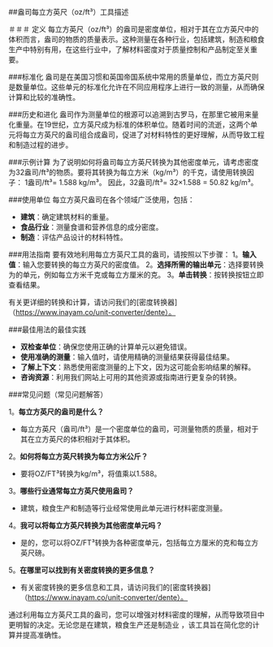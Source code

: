 ##盎司每立方英尺（oz/ft³）工具描述

＃＃＃ 定义
每立方英尺（oz/ft³）的盎司是密度单位，相对于其在立方英尺中的体积而言，盎司的物质的质量表示。这种测量在各种行业，包括建筑，制造和粮食生产中特别有用，在这些行业中，了解材料密度对于质量控制和产品制定至关重要。

###标准化
盎司是在美国习惯和英国帝国系统中常用的质量单位，而立方英尺则是数量单位。这些单元的标准化允许在不同应用程序上进行一致的测量，从而确保计算和比较的准确性。

###历史和进化
盎司作为测量单位的根源可以追溯到古罗马，在那里它被用来量化重量。在19世纪，立方英尺成为标准的体积单位。随着时间的流逝，这两个单元将每立方英尺的盎司组合成盎司，促进了对材料特性的更好理解，从而导致工程和制造过程的进步。

###示例计算
为了说明如何将盎司每立方英尺转换为其他密度单元，请考虑密度为32盎司/ft³的物质。要将其转换为每立方米（kg/m³）的千克，请使用转换因子：
1盎司/ft³= 1.588 kg/m³。
因此，32盎司/ft³= 32×1.588 = 50.82 kg/m³。

###使用单位
每立方英尺盎司在各个领域广泛使用，包括：
-  **建筑**：确定建筑材料的重量。
-  **食品行业**：测量食谱和营养信息的成分密度。
-  **制造**：评估产品设计的材料特性。

###用法指南
要有效地利用每立方英尺工具的盎司，请按照以下步骤：
1。**输入值**：输入您要转换的每立方英尺的密度值。
2。**选择所需的输出单元**：选择要转换为的单元，例如每立方米千克或每立方厘米的克。
3。**单击转换**：按转换按钮立即查看结果。

有关更详细的转换和计算，请访问我们的[密度转换器]（https://www.inayam.co/unit-converter/dente）。

###最佳用法的最佳实践
-  **双检查单位**：确保您使用正确的计算单元以避免错误。
-  **使用准确的测量**：输入值时，请使用精确的测量结果获得最佳结果。
-  **了解上下文**：熟悉使用密度测量的上下文，因为这可能会影响结果的解释。
-  **咨询资源**：利用我们网站上可用的其他资源或指南进行更复杂的转换。

###常见问题（常见问题解答）

1。**每立方英尺的盎司是什么？**
- 每立方英尺（盎司/ft³）是一个密度单位的盎司，可测量物质的质量，相对于其在立方英尺的体积相对于其体积。

2。**如何将每立方英尺转换为每立方米公斤？**
- 要将OZ/FT³转换为kg/m³，将值乘以1.588。

3。**哪些行业通常每立方英尺使用盎司？**
- 建筑，粮食生产和制造等行业经常使用此单元进行材料密度测量。

4。**我可以将每立方英尺转换为其他密度单元吗？**
- 是的，您可以将OZ/FT³转换为各种密度单元，包括每立方厘米的克和每立方英尺磅。

5。**在哪里可以找到有关密度转换的更多信息？**
- 有关密度转换的更多信息和工具，请访问我们的[密度转换器]（https://www.inayam.co/unit-converter/dente）。

通过利用每立方英尺工具的盎司，您可以增强对材料密度的理解，从而导致项目中更明智的决定。无论您是在建筑，粮食生产还是制造业 ，该工具旨在简化您的计算并提高准确性。